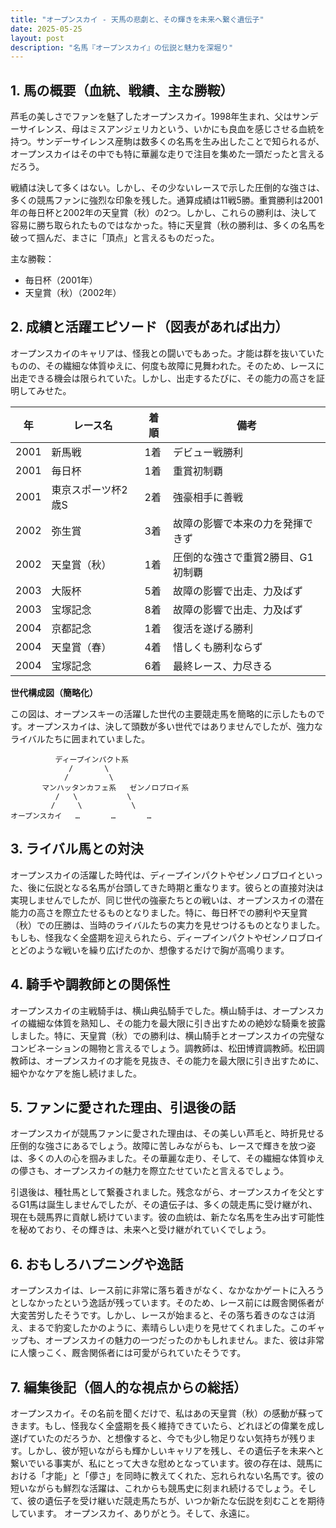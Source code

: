 ```yaml
---
title: "オープンスカイ - 天馬の悲劇と、その輝きを未来へ繋ぐ遺伝子"
date: 2025-05-25
layout: post
description: "名馬『オープンスカイ』の伝説と魅力を深堀り"
---
```


## 1. 馬の概要（血統、戦績、主な勝鞍）

芦毛の美しさでファンを魅了したオープンスカイ。1998年生まれ、父はサンデーサイレンス、母はミスアンジェリカという、いかにも良血を感じさせる血統を持つ。サンデーサイレンス産駒は数多くの名馬を生み出したことで知られるが、オープンスカイはその中でも特に華麗な走りで注目を集めた一頭だったと言えるだろう。

戦績は決して多くはない。しかし、その少ないレースで示した圧倒的な強さは、多くの競馬ファンに強烈な印象を残した。通算成績は11戦5勝。重賞勝利は2001年の毎日杯と2002年の天皇賞（秋）の2つ。しかし、これらの勝利は、決して容易に勝ち取られたものではなかった。特に天皇賞（秋の勝利は、多くの名馬を破って掴んだ、まさに「頂点」と言えるものだった。

主な勝鞍：

* 毎日杯（2001年）
* 天皇賞（秋）（2002年）


## 2. 成績と活躍エピソード（図表があれば出力）

オープンスカイのキャリアは、怪我との闘いでもあった。才能は群を抜いていたものの、その繊細な体質ゆえに、何度も故障に見舞われた。そのため、レースに出走できる機会は限られていた。しかし、出走するたびに、その能力の高さを証明してみせた。

| 年 | レース名             | 着順 | 備考                                     |
|---|----------------------|-----|------------------------------------------|
| 2001 | 新馬戦               | 1着 | デビュー戦勝利                           |
| 2001 | 毎日杯               | 1着 | 重賞初制覇                               |
| 2001 | 東京スポーツ杯2歳S   | 2着 | 強豪相手に善戦                           |
| 2002 | 弥生賞               | 3着 | 故障の影響で本来の力を発揮できず             |
| 2002 | 天皇賞（秋）           | 1着 | 圧倒的な強さで重賞2勝目、G1初制覇           |
| 2003 | 大阪杯               | 5着 | 故障の影響で出走、力及ばず                 |
| 2003 | 宝塚記念             | 8着 | 故障の影響で出走、力及ばず                 |
| 2004 | 京都記念             | 1着 | 復活を遂げる勝利                         |
| 2004 | 天皇賞（春）           | 4着 | 惜しくも勝利ならず                       |
| 2004 | 宝塚記念             | 6着 | 最終レース、力尽きる                     |


**世代構成図（簡略化）**

この図は、オープンスキーの活躍した世代の主要競走馬を簡略的に示したものです。オープンスカイは、決して頭数が多い世代ではありませんでしたが、強力なライバルたちに囲まれていました。

```
          ディープインパクト系
             /       \
            /         \
       マンハッタンカフェ系   ゼンノロブロイ系
          /   \           \
         /     \           \
オープンスカイ   …       …       …
```


## 3. ライバル馬との対決

オープンスカイの活躍した時代は、ディープインパクトやゼンノロブロイといった、後に伝説となる名馬が台頭してきた時期と重なります。彼らとの直接対決は実現しませんでしたが、同じ世代の強豪たちとの戦いは、オープンスカイの潜在能力の高さを際立たせるものとなりました。特に、毎日杯での勝利や天皇賞（秋）での圧勝は、当時のライバルたちの実力を見せつけるものとなりました。もしも、怪我なく全盛期を迎えられたら、ディープインパクトやゼンノロブロイとどのような戦いを繰り広げたのか、想像するだけで胸が高鳴ります。


## 4. 騎手や調教師との関係性

オープンスカイの主戦騎手は、横山典弘騎手でした。横山騎手は、オープンスカイの繊細な体質を熟知し、その能力を最大限に引き出すための絶妙な騎乗を披露しました。特に、天皇賞（秋）での勝利は、横山騎手とオープンスカイの完璧なコンビネーションの賜物と言えるでしょう。調教師は、松田博資調教師。松田調教師は、オープンスカイの才能を見抜き、その能力を最大限に引き出すために、細やかなケアを施し続けました。


## 5. ファンに愛された理由、引退後の話

オープンスカイが競馬ファンに愛された理由は、その美しい芦毛と、時折見せる圧倒的な強さにあるでしょう。故障に苦しみながらも、レースで輝きを放つ姿は、多くの人の心を掴みました。その華麗な走り、そして、その繊細な体質ゆえの儚さも、オープンスカイの魅力を際立たせていたと言えるでしょう。

引退後は、種牡馬として繋養されました。残念ながら、オープンスカイを父とするG1馬は誕生しませんでしたが、その遺伝子は、多くの競走馬に受け継がれ、現在も競馬界に貢献し続けています。彼の血統は、新たな名馬を生み出す可能性を秘めており、その輝きは、未来へと受け継がれていくでしょう。


## 6. おもしろハプニングや逸話

オープンスカイは、レース前に非常に落ち着きがなく、なかなかゲートに入ろうとしなかったという逸話が残っています。そのため、レース前には厩舎関係者が大変苦労したそうです。しかし、レースが始まると、その落ち着きのなさは消え、まるで豹変したかのように、素晴らしい走りを見せてくれました。このギャップも、オープンスカイの魅力の一つだったのかもしれません。また、彼は非常に人懐っこく、厩舎関係者には可愛がられていたそうです。


## 7. 編集後記（個人的な視点からの総括）

オープンスカイ。その名前を聞くだけで、私はあの天皇賞（秋）の感動が蘇ってきます。もし、怪我なく全盛期を長く維持できていたら、どれほどの偉業を成し遂げていたのだろうか、と想像すると、今でも少し物足りない気持ちが残ります。しかし、彼が短いながらも輝かしいキャリアを残し、その遺伝子を未来へと繋いでいる事実が、私にとって大きな慰めとなっています。彼の存在は、競馬における「才能」と「儚さ」を同時に教えてくれた、忘れられない名馬です。彼の短いながらも鮮烈な活躍は、これからも競馬史に刻まれ続けるでしょう。そして、彼の遺伝子を受け継いだ競走馬たちが、いつか新たな伝説を刻むことを期待しています。  オープンスカイ、ありがとう。そして、永遠に。
